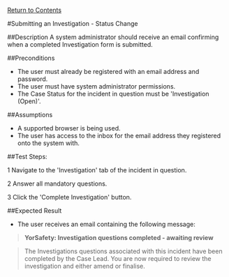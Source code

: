 [Return to Contents](https://github.com/infojam-james/test-cases/blob/master/Contents.md)

#Submitting an Investigation - Status Change

##Description
A system administrator should receive an email confirming when a completed Investigation form is submitted.

##Preconditions 
+ The user must already be registered with an email address and password.
+ The user must have system administrator permissions.
+ The Case Status for the incident in question must be 'Investigation (Open)'.

##Assumptions
+ A supported browser is being used.
+ The user has access to the inbox for the email address they registered onto the system with.

##Test Steps:

1 Navigate to the 'Investigation' tab of the incident in question.

2 Answer all mandatory questions.

3 Click the 'Complete Investigation' button.

##Expected Result
+ The user receives an email containing the following message:

>**YorSafety: Investigation questions completed - awaiting review**

>The Investigations questions associated with this incident have been completed by the Case Lead.  You are now required to review the investigation and either amend or finalise.
